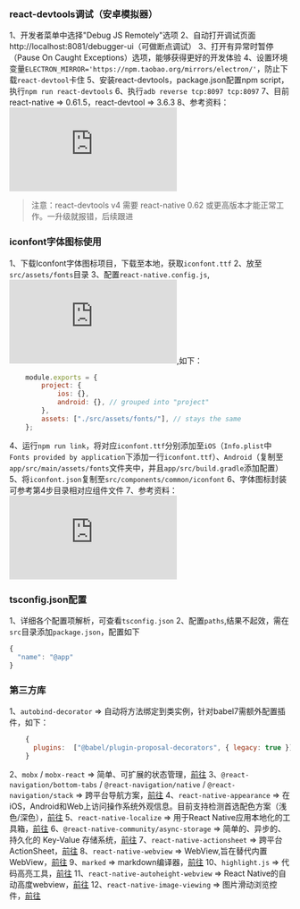 ### react-devtools调试（安卓模拟器）
1、开发者菜单中选择"Debug JS Remotely"选项
2、自动打开调试页面 http://localhost:8081/debugger-ui（可做断点调试）
3、打开有异常时暂停（Pause On Caught Exceptions）选项，能够获得更好的开发体验
4、设置环境变量`ELECTRON_MIRROR='https://npm.taobao.org/mirrors/electron/'`，防止下载`react-devtool`卡住
5、安装react-devtools，package.json配置npm script，执行`npm run react-devtools`
6、执行`adb reverse tcp:8097 tcp:8097`
7、目前react-native => 0.61.5，react-devtool => 3.6.3
8、参考资料：![参考资料](https://reactnative.cn/docs/debugging.html)

> 注意：react-devtools v4 需要 react-native 0.62 或更高版本才能正常工作。一升级就报错，后续跟进

### iconfont字体图标使用
1、下载Iconfont字体图标项目，下载至本地，获取`iconfont.ttf`
2、放至`src/assets/fonts`目录
3、配置`react-native.config.js`,![参考资料](https://github.com/react-native-community/cli/blob/master/docs/configuration.md),如下：
```javascript
    module.exports = {
        project: {
            ios: {},
            android: {}, // grouped into "project"
        },
        assets: ["./src/assets/fonts/"], // stays the same
    };
```
4、运行`npm run link`，将对应`iconfont.ttf`分别添加至`iOS`（`Info.plist`中`Fonts provided by application`下添加一行`iconfont.ttf`）、`Android`（复制至`app/src/main/assets/fonts`文件夹中，并且`app/src/build.gradle`添加配置）
5、将`iconfont.json`复制至`src/components/common/iconfont`
6、字体图标封装可参考第4步目录相对应组件文件
7、参考资料：![参考资料](https://reactnative.cn/docs/debugging.html)


### tsconfig.json配置
1、详细各个配置项解析，可查看`tsconfig.json`
2、配置`paths`,结果不起效，需在`src`目录添加`package.json`，配置如下
```javascript
{
  "name": "@app"
}
```

### 第三方库
1、`autobind-decorator` => 自动将方法绑定到类实例，针对babel7需额外配置插件，如下：
```javascript
    {
      plugins:  ["@babel/plugin-proposal-decorators", { legacy: true }]
    }
```
2、`mobx` / `mobx-react` => 简单、可扩展的状态管理，[前往](https://cn.mobx.js.org/)
3、`@react-navigation/bottom-tabs` / `@react-navigation/native` / `@react-navigation/stack` => 跨平台导航方案，[前往](https://reactnavigation.org/)
4、`react-native-appearance` => 在iOS，Android和Web上访问操作系统外观信息。目前支持检测首选配色方案（浅色/深色），[前往](https://github.com/expo/react-native-appearance)
5、`react-native-localize` => 用于React Native应用本地化的工具箱，[前往](https://github.com/zoontek/react-native-localize)
6、`@react-native-community/async-storage` => 简单的、异步的、持久化的 Key-Value 存储系统，[前往](https://reactnative.cn/docs/next/asyncstorage.html)
7、`react-native-actionsheet` => 跨平台ActionSheet，[前往](https://github.com/beefe/react-native-actionsheet)
8、`react-native-webview` => WebView,旨在替代内置WebView，[前往](https://github.com/react-native-webview/react-native-webview)
9、`marked` => markdown编译器，[前往](https://marked.js.org/)
10、`highlight.js` => 代码高亮工具，[前往](https://www.fenxianglu.cn/highlight.html)
11、`react-native-autoheight-webview` => React Native的自动高度webview，[前往](https://github.com/iou90/react-native-autoheight-webview)
12、`react-native-image-viewing` => 图片滑动浏览控件，[前往](https://github.com/jobtoday/react-native-image-viewing)